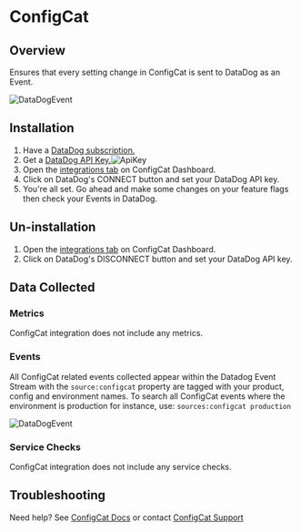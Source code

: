 # ConfigCat


## Overview

Ensures that every setting change in ConfigCat is sent to DataDog as an Event.

![DataDogEvent][3]

## Installation
1. Have a <a href="https://www.datadoghq.com/" target="_blank">DataDog subscription.</a>
2. Get a <a href="https://docs.datadoghq.com/account_management/api-app-keys/#api-keys" target="_blank">DataDog API Key.</a>![ApiKey][1]
3. Open the <a href="https://app.configcat.com/product/integrations" target="_blank">integrations tab</a> on ConfigCat Dashboard.
4. Click on DataDog's CONNECT button and set your DataDog API key.
5. You're all set. Go ahead and make some changes on your feature flags then check your Events in DataDog.


## Un-installation
1. Open the <a href="https://app.configcat.com/product/integrations" target="_blank">integrations tab</a> on ConfigCat Dashboard.
2. Click on DataDog's DISCONNECT button and set your DataDog API key.

## Data Collected

### Metrics

ConfigCat integration does not include any metrics.

### Events

All ConfigCat related events collected appear within the Datadog Event Stream with the `source:configcat` property are  tagged with your product, config and environment names. To search all ConfigCat events where the environment is production for instance, use: `sources:configcat production`

![DataDogEvent][4]

### Service Checks

ConfigCat integration does not include any service checks.

## Troubleshooting

Need help? See [ConfigCat Docs][6] or contact [ConfigCat Support][7]

[1]: https://raw.githubusercontent.com/DataDog/integrations-extras/master/configcat/assets/images/datadog_apikey.png
[2]: https://raw.githubusercontent.com/DataDog/integrations-extras/master/configcat/assets/images/datadog_connect.png
[3]: https://raw.githubusercontent.com/DataDog/integrations-extras/master/configcat/assets/images/datadog_event.png
[4]: https://raw.githubusercontent.com/DataDog/integrations-extras/master/configcat/assets/images/datadog_filtering.png
[5]: https://raw.githubusercontent.com/DataDog/integrations-extras/master/configcat/assets/images/datadog_manageproduct.png
[6]: https://configcat.com/docs/integrations/datadog/
[7]: https://configcat.com/support
[7]: https://docs.datadoghq.com/account_management/api-app-keys/#api-keys

